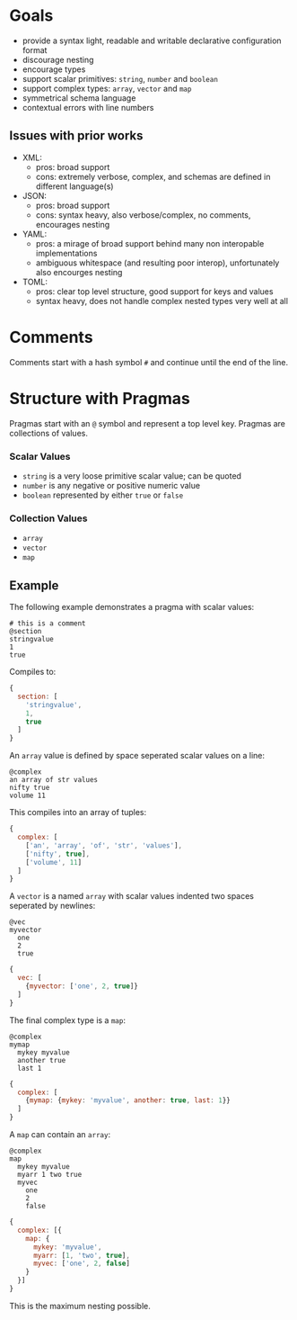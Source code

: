# Goals

- provide a syntax light, readable and writable declarative configuration format
- discourage nesting
- encourage types
- support scalar primitives: `string`, `number` and `boolean`
- support complex types: `array`, `vector` and `map`
- symmetrical schema language
- contextual errors with line numbers

## Issues with prior works

- XML:
  - pros: broad support
  - cons: extremely verbose, complex, and schemas are defined in different language(s)
- JSON: 
  - pros: broad support
  - cons: syntax heavy, also verbose/complex, no comments, encourages nesting
- YAML: 
  - pros: a mirage of broad support behind many non interopable implementations
  - ambiguous whitespace (and resulting poor interop), unfortunately also encourges nesting
- TOML: 
  - pros: clear top level structure, good support for keys and values
  - syntax heavy, does not handle complex nested types very well at all

# Comments

Comments start with a hash symbol `#` and continue until the end of the line. 

# Structure with Pragmas

Pragmas start with an `@` symbol and represent a top level key. Pragmas are collections of values.

### Scalar Values

- `string` is a very loose primitive scalar value; can be quoted 
- `number` is any negative or positive numeric value
- `boolean` represented by either `true` or `false`

### Collection Values

- `array`
- `vector`
- `map`

## Example

The following example demonstrates a pragma with scalar values:

```arc
# this is a comment
@section
stringvalue
1
true
```

Compiles to:

```javascript
{
  section: [
    'stringvalue',
    1,
    true
  ]
}
```

An `array` value is defined by space seperated scalar values on a line:

```arc
@complex
an array of str values
nifty true
volume 11
```

This compiles into an array of tuples:

```javascript
{
  complex: [
    ['an', 'array', 'of', 'str', 'values'],
    ['nifty', true],
    ['volume', 11]
  ]
}
```

A `vector` is a named `array` with scalar values indented two spaces seperated by newlines:

```arc
@vec
myvector
  one
  2
  true
```

```javascript
{
  vec: [
    {myvector: ['one', 2, true]}
  ]
}
```

The final complex type is a `map`:

```arc
@complex
mymap
  mykey myvalue
  another true
  last 1
```  

```javascript
{
  complex: [
    {mymap: {mykey: 'myvalue', another: true, last: 1}}
  ]
}
```

A `map` can contain an `array`:

```arc
@complex
map
  mykey myvalue
  myarr 1 two true
  myvec
    one
    2
    false
```

```javascript
{
  complex: [{
    map: {
      mykey: 'myvalue',
      myarr: [1, 'two', true],
      myvec: ['one', 2, false]
    }
  }]
}
```

This is the maximum nesting possible.

<!--
# Schema and Types

## Schema

## Builtin Types

## Defining Custom Types
-->
